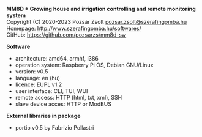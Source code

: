 **MM8D * Growing house and irrigation controlling and remote monitoring system**  
Copyright (C) 2020-2023 Pozsár Zsolt <pozsar.zsolt@szerafingomba.hu>  
Homepage: <http://www.szerafingomba.hu/softwares/>  
GitHub: <https://github.com/pozsarzs/mm8d-sw>

**Software**

 - architecture:          amd64, armhf, i386
 - operation system:      Raspberry Pi OS, Debian GNU/Linux
 - version:               v0.5
 - language:              en (hu)
 - licence:               EUPL v1.2
 - user interface:        CLI, TUI, WUI
 - remote access:         HTTP (html, txt, xml), SSH
 - slave device acces:    HTTP or ModBUS

**External libraries in package**

 - portio v0.5 by Fabrizio Pollastri
